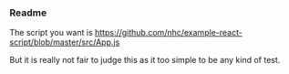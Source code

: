 ### Readme

The script you want is https://github.com/nhc/example-react-script/blob/master/src/App.js 

But it is really not fair to judge this as it too simple to be any kind of test. 